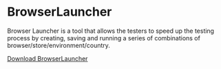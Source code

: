 # BrowserLauncher

Browser Launcher is a tool that allows the testers to speed up the testing process by creating, saving and running a series of combinations of browser/store/environment/country.

[Download BrowserLauncher](https://github.com/alaiaf/BrowserLauncher/raw/master/Package/BrowserLauncher.zip)
